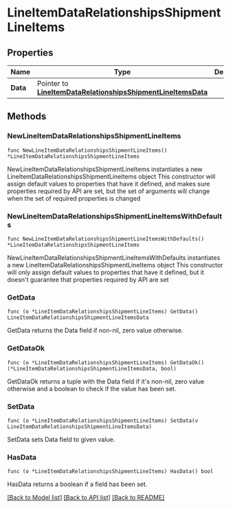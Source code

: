 # LineItemDataRelationshipsShipmentLineItems

## Properties

Name | Type | Description | Notes
------------ | ------------- | ------------- | -------------
**Data** | Pointer to [**LineItemDataRelationshipsShipmentLineItemsData**](LineItemDataRelationshipsShipmentLineItemsData.md) |  | [optional] 

## Methods

### NewLineItemDataRelationshipsShipmentLineItems

`func NewLineItemDataRelationshipsShipmentLineItems() *LineItemDataRelationshipsShipmentLineItems`

NewLineItemDataRelationshipsShipmentLineItems instantiates a new LineItemDataRelationshipsShipmentLineItems object
This constructor will assign default values to properties that have it defined,
and makes sure properties required by API are set, but the set of arguments
will change when the set of required properties is changed

### NewLineItemDataRelationshipsShipmentLineItemsWithDefaults

`func NewLineItemDataRelationshipsShipmentLineItemsWithDefaults() *LineItemDataRelationshipsShipmentLineItems`

NewLineItemDataRelationshipsShipmentLineItemsWithDefaults instantiates a new LineItemDataRelationshipsShipmentLineItems object
This constructor will only assign default values to properties that have it defined,
but it doesn't guarantee that properties required by API are set

### GetData

`func (o *LineItemDataRelationshipsShipmentLineItems) GetData() LineItemDataRelationshipsShipmentLineItemsData`

GetData returns the Data field if non-nil, zero value otherwise.

### GetDataOk

`func (o *LineItemDataRelationshipsShipmentLineItems) GetDataOk() (*LineItemDataRelationshipsShipmentLineItemsData, bool)`

GetDataOk returns a tuple with the Data field if it's non-nil, zero value otherwise
and a boolean to check if the value has been set.

### SetData

`func (o *LineItemDataRelationshipsShipmentLineItems) SetData(v LineItemDataRelationshipsShipmentLineItemsData)`

SetData sets Data field to given value.

### HasData

`func (o *LineItemDataRelationshipsShipmentLineItems) HasData() bool`

HasData returns a boolean if a field has been set.


[[Back to Model list]](../README.md#documentation-for-models) [[Back to API list]](../README.md#documentation-for-api-endpoints) [[Back to README]](../README.md)


